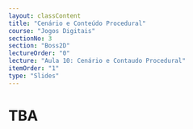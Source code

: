 ```yaml
---
layout: classContent
title: "Cenário e Conteúdo Procedural"
course: "Jogos Digitais"
sectionNo: 3
section: "Boss2D"
lectureOrder: "0"
lecture: "Aula 10: Cenário e Contaudo Procedural"
itemOrder: "1"
type: "Slides"
---
```


# TBA